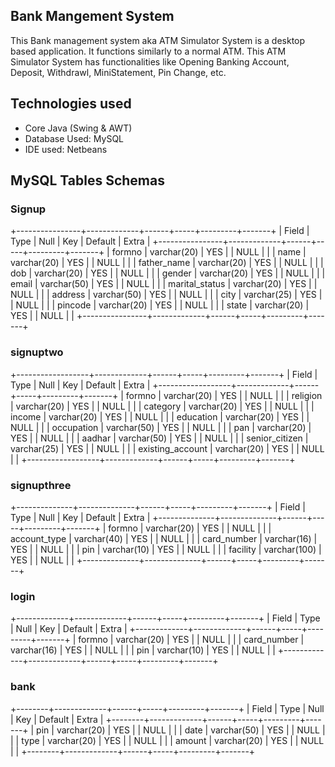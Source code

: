 ## Bank Mangement System

This Bank management system aka ATM Simulator System is a desktop based application. It functions similarly to a normal ATM. This ATM Simulator System has functionalities like Opening Banking Account, Deposit, Withdrawl, MiniStatement, Pin Change, etc.

## Technologies used
- Core Java (Swing & AWT)
- Database Used: MySQL
- IDE used: Netbeans

## MySQL Tables Schemas

### Signup

+----------------+-------------+------+-----+---------+-------+
| Field          | Type        | Null | Key | Default | Extra |
+----------------+-------------+------+-----+---------+-------+
| formno         | varchar(20) | YES  |     | NULL    |       |
| name           | varchar(20) | YES  |     | NULL    |       |
| father_name    | varchar(20) | YES  |     | NULL    |       |
| dob            | varchar(20) | YES  |     | NULL    |       |
| gender         | varchar(20) | YES  |     | NULL    |       |
| email          | varchar(50) | YES  |     | NULL    |       |
| marital_status | varchar(20) | YES  |     | NULL    |       |
| address        | varchar(50) | YES  |     | NULL    |       |
| city           | varchar(25) | YES  |     | NULL    |       |
| pincode        | varchar(20) | YES  |     | NULL    |       |
| state          | varchar(20) | YES  |     | NULL    |       |
+----------------+-------------+------+-----+---------+-------+

### signuptwo

+------------------+-------------+------+-----+---------+-------+
| Field            | Type        | Null | Key | Default | Extra |
+------------------+-------------+------+-----+---------+-------+
| formno           | varchar(20) | YES  |     | NULL    |       |
| religion         | varchar(20) | YES  |     | NULL    |       |
| category         | varchar(20) | YES  |     | NULL    |       |
| income           | varchar(20) | YES  |     | NULL    |       |
| education        | varchar(20) | YES  |     | NULL    |       |
| occupation       | varchar(50) | YES  |     | NULL    |       |
| pan              | varchar(20) | YES  |     | NULL    |       |
| aadhar           | varchar(50) | YES  |     | NULL    |       |
| senior_citizen   | varchar(25) | YES  |     | NULL    |       |
| existing_account | varchar(20) | YES  |     | NULL    |       |
+------------------+-------------+------+-----+---------+-------+

### signupthree

+--------------+--------------+------+-----+---------+-------+
| Field        | Type         | Null | Key | Default | Extra |
+--------------+--------------+------+-----+---------+-------+
| formno       | varchar(20)  | YES  |     | NULL    |       |
| account_type | varchar(40)  | YES  |     | NULL    |       |
| card_number  | varchar(16)  | YES  |     | NULL    |       |
| pin          | varchar(10)  | YES  |     | NULL    |       |
| facility     | varchar(100) | YES  |     | NULL    |       |
+--------------+--------------+------+-----+---------+-------+

### login

+-------------+-------------+------+-----+---------+-------+
| Field       | Type        | Null | Key | Default | Extra |
+-------------+-------------+------+-----+---------+-------+
| formno      | varchar(20) | YES  |     | NULL    |       |
| card_number | varchar(16) | YES  |     | NULL    |       |
| pin         | varchar(10) | YES  |     | NULL    |       |
+-------------+-------------+------+-----+---------+-------+

### bank

+--------+-------------+------+-----+---------+-------+
| Field  | Type        | Null | Key | Default | Extra |
+--------+-------------+------+-----+---------+-------+
| pin    | varchar(20) | YES  |     | NULL    |       |
| date   | varchar(50) | YES  |     | NULL    |       |
| type   | varchar(20) | YES  |     | NULL    |       |
| amount | varchar(20) | YES  |     | NULL    |       |
+--------+-------------+------+-----+---------+-------+


